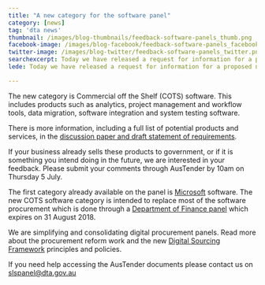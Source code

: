 ```yaml
---
title: "A new category for the software panel"
category: [news]
tag: 'dta news'
thumbnail: /images/blog-thumbnails/feedback-software-panels_thumb.png
facebook-image: /images/blog-facebook/feedback-software-panels_facebook.png
twitter-image: /images/blog-twitter/feedback-software-panels_twitter.png
searchexcerpt: Today we have released a request for information for a proposed new category on the Software Licensing and Services panel.
lede: Today we have released a request for information for a proposed new category on the Software Licensing and Services panel.

---
```


The new category is Commercial off the Shelf (COTS) software. This includes products such as analytics, project management and workflow tools, data migration, software integration and system testing software.

There is more information, including a full list of potential products and services, in the [discussion paper and draft statement of requirements](https://www.tenders.gov.au/?event=public.atm.show&ATMUUID=0C79310C-BA53-9465-9DA9B24F6826AE54).

If your business already sells these products to government, or if it is something you intend doing in the future, we are interested in your feedback. Please submit your comments through AusTender by 10am on Thursday 5 July.

The first category already available on the panel is [Microsoft](https://beta.dta.gov.au/help-and-advice/ict-procurement/ict-panels-and-arrangements/buying-microsoft-products) software. The new COTS software category is intended to replace most of the software procurement which is done through a [Department of Finance panel](https://www.tenders.gov.au/?event=public.son.view&SONUUID=30491D39-AE3B-503E-C7A41F5490727715) which expires on 31 August 2018.

We are simplifying and consolidating digital procurement panels. Read more about the procurement reform work and the new [Digital Sourcing Framework](https://beta.dta.gov.au/help-and-advice/ict-procurement/digital-sourcing-framework-ict-procurement) principles and policies.

If you need help accessing the AusTender documents please contact us on [slspanel@dta.gov.au](mailto:slspanel@dta.gov.au)
